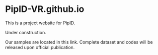 # PipID-VR.github.io

This is a project website for PipID.

Under construction.

Our samples are located in this link. Complete dataset and codes will be released upon official publication.
